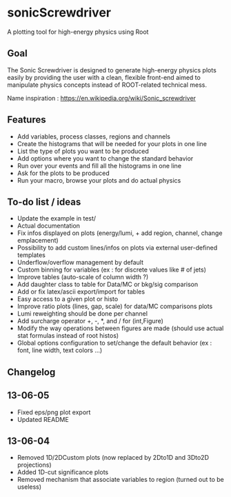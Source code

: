 sonicScrewdriver
================

A plotting tool for high-energy physics using Root


Goal
----

The Sonic Screwdriver is designed to generate high-energy physics plots easily by providing the user with a clean, flexible front-end aimed to manipulate physics concepts instead of ROOT-related technical mess.

Name inspiration : https://en.wikipedia.org/wiki/Sonic_screwdriver

Features
--------

- Add variables, process classes, regions and channels
- Create the histograms that will be needed for your plots in one line
- List the type of plots you want to be produced
- Add options where you want to change the standard behavior
- Run over your events and fill all the histograms in one line
- Ask for the plots to be produced
- Run your macro, browse your plots and do actual physics


To-do list / ideas
------------------

- Update the example in test/
- Actual documentation
- Fix infos displayed on plots (energy/lumi, + add region, channel, change emplacement)
- Possibility to add custom lines/infos on plots via external user-defined templates 
- Underflow/overflow management by default
- Custom binning for variables (ex : for discrete values like # of jets)
- Improve tables (auto-scale of column width ?)
- Add daughter class to table for Data/MC or bkg/sig comparison
- Add or fix latex/ascii export/import for tables
- Easy access to a given plot or histo
- Improve ratio plots (lines, gap, scale) for data/MC comparisons plots
- Lumi reweighting should be done per channel
- Add surcharge operator +, -, *, and / for (int,Figure)
- Modify the way operations between figures are made (should use actual stat formulas instead of root histos)
- Global options configuration to set/change the default behavior (ex : font, line width, text colors ...)

Changelog
---------

## 13-06-05

- Fixed eps/png plot export
- Updated README

## 13-06-04

- Removed 1D/2DCustom plots (now replaced by 2Dto1D and 3Dto2D projections)
- Added 1D-cut significance plots
- Removed mechanism that associate variables to region (turned out to be useless)
